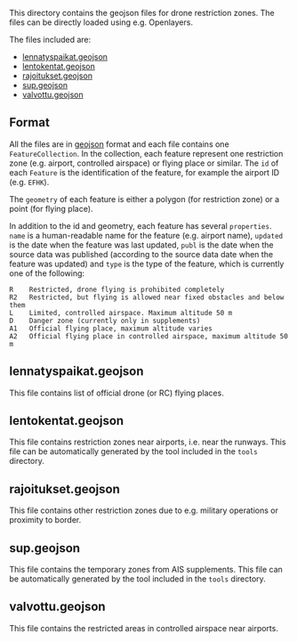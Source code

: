 This directory contains the geojson files for drone restriction zones. The files can be directly loaded using e.g. Openlayers.

The files included are:
* [lennatyspaikat.geojson](#lennatyspaikatgeojson)
* [lentokentat.geojson](#lentokentatgeojson)
* [rajoitukset.geojson](#rajoituksetgeojson)
* [sup.geojson](#supgeojson)
* [valvottu.geojson](#valvottugeojson)

## Format
All the files are in [geojson](https://geojson.org/) format and each file contains one `FeatureCollection`. In the collection, each feature represent one restriction zone (e.g. airport, controlled airspace) or flying place or similar. The `id` of each `Feature` is the identification of the feature, for example the airport ID (e.g. `EFHK`).

The `geometry` of each feature is either a polygon (for restriction zone) or a point (for flying place).

In addition to the id and geometry, each feature has several `properties`.  `name` is a human-readable name for the feature (e.g. airport name), `updated` is the date when the feature was last updated, `publ` is the date when the source data was published (according to the source data date when the feature was updated) and `type` is the type of the feature, which is currently one of the following:
```
R    Restricted, drone flying is prohibited completely
R2   Restricted, but flying is allowed near fixed obstacles and below them
L    Limited, controlled airspace. Maximum altitude 50 m
D    Danger zone (currently only in supplements)
A1   Official flying place, maximum altitude varies
A2   Official flying place in controlled airspace, maximum altitude 50 m
```

## lennatyspaikat.geojson
This file contains list of official drone (or RC) flying places.

## lentokentat.geojson
This file contains restriction zones near airports, i.e. near the runways. This file can be automatically generated by the tool 
included in the `tools` directory.

## rajoitukset.geojson
This file contains other restriction zones due to e.g. military operations or proximity to border.

## sup.geojson
This file contains the temporary zones from AIS supplements. This file can be automatically generated by the tool included 
in the `tools` directory.

## valvottu.geojson
This file contains the restricted areas in controlled airspace near airports.
